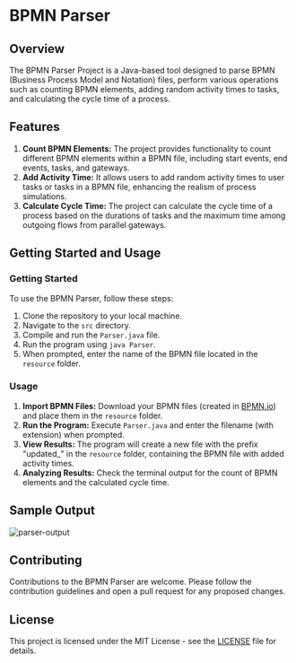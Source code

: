 # BPMN Parser

## Overview
The BPMN Parser Project is a Java-based tool designed to parse BPMN (Business Process Model and Notation) files, perform various operations such as counting BPMN elements, adding random activity times to tasks, and calculating the cycle time of a process.

## Features
1. **Count BPMN Elements:** The project provides functionality to count different BPMN elements within a BPMN file, including start events, end events, tasks, and gateways.
2. **Add Activity Time:** It allows users to add random activity times to user tasks or tasks in a BPMN file, enhancing the realism of process simulations.
3. **Calculate Cycle Time:** The project can calculate the cycle time of a process based on the durations of tasks and the maximum time among outgoing flows from parallel gateways.

## Getting Started and Usage

### Getting Started
To use the BPMN Parser, follow these steps:
1. Clone the repository to your local machine.
2. Navigate to the `src` directory.
3. Compile and run the `Parser.java` file.
4. Run the program using `java Parser`.
5. When prompted, enter the name of the BPMN file located in the `resource` folder.

### Usage
1. **Import BPMN Files:** Download your BPMN files (created in [BPMN.io](https://bpmn.io/)) and place them in the `resource` folder.
2. **Run the Program:** Execute `Parser.java` and enter the filename (with extension) when prompted.
3. **View Results:** The program will create a new file with the prefix "updated_" in the `resource` folder, containing the BPMN file with added activity times.
4. **Analyzing Results:** Check the terminal output for the count of BPMN elements and the calculated cycle time.

## Sample Output
![parser-output](https://github.com/zaim-abbasi/BPMN-Parser/assets/125147306/4ac27928-4840-4531-ae7f-f3e443cdb3dd)

## Contributing
Contributions to the BPMN Parser are welcome. Please follow the contribution guidelines and open a pull request for any proposed changes.

## License
This project is licensed under the MIT License - see the [LICENSE](LICENSE) file for details.
